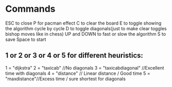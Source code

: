 # Commands

ESC to close
P for pacman effect
C to clear the board
E to toggle showing the algorithm cycle by cycle
D to toggle diagonals(just to make clear toggles bishop moves like in chess)
UP and DOWN to fast or slow the algorithm
S to save
Space to start
## 1 or 2 or 3 or 4 or 5 for different heuristics:
1 = "dijkstra"
2 = "taxicab" //No diagonals
3 = "taxicabdiagonal" //Excellent time with diagonals
4 = "distance" // Linear distance / Good time
5 = "maxdistance"//Excess time / sure shortest for diagonals
